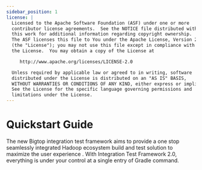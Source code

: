 ```yaml
---
sidebar_position: 1
license: |
  Licensed to the Apache Software Foundation (ASF) under one or more
  contributor license agreements.  See the NOTICE file distributed with
  this work for additional information regarding copyright ownership.
  The ASF licenses this file to You under the Apache License, Version 2.0
  (the "License"); you may not use this file except in compliance with
  the License.  You may obtain a copy of the License at

     http://www.apache.org/licenses/LICENSE-2.0

  Unless required by applicable law or agreed to in writing, software
  distributed under the License is distributed on an "AS IS" BASIS,
  WITHOUT WARRANTIES OR CONDITIONS OF ANY KIND, either express or implied.
  See the License for the specific language governing permissions and
  limitations under the License.
---
```


# Quickstart Guide

<!-- Copy from https://cwiki.apache.org/confluence/display/BIGTOP/Quickstart+Guide%3A+Bigtop+Integration+Test+Framework+2.0 /-->

The new Bigtop integration test framework aims to provide a one stop seamlessly integrated Hadoop ecosystem build and test solution to maximize the user experience . With Integration Test Framework 2.0, everything is under your control at a single entry of Gradle command.
